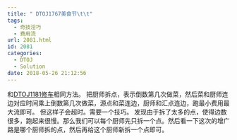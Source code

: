 ```yaml
---
title: " DTOJ1767美食节\t\t"
tags:
  - 奇技淫巧
  - 费用流
url: 2081.html
id: 2081
categories:
  - DTOJ
  - Solution
date: 2018-05-26 21:12:56
---
```


和[DTOJ1181修车](http://www.dtenomde.com/2018/04/author=jiangyutong/article=1682/)相同方法。 把厨师拆点，表示倒数第几次做菜，然后菜和厨师连边对应时间乘上倒数第几次做菜，源点和菜连边，厨师和汇点连边，跑最小费用最大流即可。 但这样子会超时。需要一个技巧。 发现由于拆了太多的点，使得边数很多，跑起来很慢。那么我们可以每个厨师先只拆一个点。然后看一下这次的增广路是哪个厨师拆的点，然后再给这个厨师新拆一个点即可。